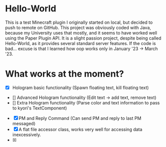 # Hello-World
This is a test Minecraft plugin I originally started on local, but decided to push to remote on GitHub.
This project was obviously coded with Java, because my University uses that mostly, and it seems to have worked well using the Paper Plugin API.
It is a slight passion project, despite being called Hello-World, as it provides several standard server features.
If the code is bad... excuse is that I learned how oop works only in January '23 -> March '23.

# What works at the moment?
- [x] Hologram basic functionality (Spawn floating text, kill floating text)
- [] Advanced Hologram functionality (Edit text -> add text, remove text)
- [] Extra Hologram functionality (Parse color and text information to pass to kyori's TextComponent)
- [x] PM and Reply Command (Can send PM and reply to last PM messaged)
- [x] A flat file accessor class, works very well for accessing data inexcessively.
- [x] 
